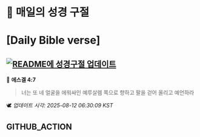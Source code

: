 # 🙏 매일의 성경 구절
# [Daily Bible verse]
## [![README에 성경구절 업데이트](https://github.com/DONGSUKA/first_test/actions/workflows/update-readme-bible.yml/badge.svg)](https://github.com/DONGSUKA/first_test/actions/workflows/update-readme-bible.yml)
<!-- START_BIBLE_VERSE -->
📖 **에스겔 4:7**
> 너는 또 네 얼굴을 에워싸인 예루살렘 쪽으로 향하고 팔을 걷어 올리고 예언하라

🕊️ _업데이트 시각: 2025-08-12 06:30:09 KST_
  <!-- END_BIBLE_VERSE -->
## GITHUB_ACTION
